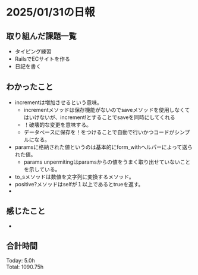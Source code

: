 # 2025/01/31の日報
## 取り組んだ課題一覧
* タイピング練習
*  RailsでECサイトを作る
*  日記を書く
## わかったこと
* incrementは増加させるという意味。
  *  incrementメソッドは保存機能がないのでsaveメソッドを使用しなくてはいけないが、increment!とすることでsaveを同時にしてくれる
  *  ！破壊的な変更を意味する。
  *  データベースに保存を！をつけることで自動で行いかつコードがシンプルになる。 
* paramsに格納された値というのは基本的にform_withヘルパーによって送られた値。
  *  params unpermitingはparamsからの値をうまく取り出せていないことを示している。
* to_sメソッドは数値を文字列に変換するメソッド。
* positive?メソッドはselfが１以上であるとtrueを返す。
*     
## 感じたこと
* 
## 合計時間 
Today: 5.0h<br>
Total: 1090.75h
